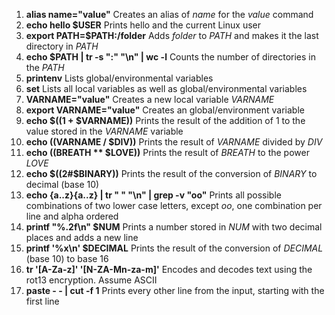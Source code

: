 1. **alias name="value"** Creates an alias of *name* for the *value* command<br>
2. **echo hello $USER** Prints hello and the current Linux user<br>
3. **export PATH=$PATH:/folder** Adds *folder* to _PATH_ and makes it the last directory in _PATH_ <br>
4. **echo $PATH | tr -s ":" "\n" | wc -l** Counts the number of directories in the _PATH_ <br>
5. **printenv** Lists global/environmental variables<br>
6. **set** Lists all local variables as well as global/environmental variables<br>
7. **VARNAME="value"** Creates a new local variable _VARNAME_ <br>
8. **export VARNAME="value"** Creates an global/environment variable<br>
9. **echo $((1 + $VARNAME))** Prints the result of the addition of 1 to the value stored in the _VARNAME_ variable<br>
10. **echo $(($VARNAME / $DIV))** Prints the result of _VARNAME_ divided by _DIV_ <br>
11. **echo $(($BREATH ** $LOVE))** Prints the result of _BREATH_ to the power _LOVE_ <br>
12. **echo $((2#$BINARY))** Prints the result of the conversion of _BINARY_ to decimal (base 10) <br>
13. **echo {a..z}{a..z} | tr " " "\n" | grep -v "oo"** Prints all possible combinations of two lower case letters, except _oo_, one combination per line and alpha ordered<br>
14. **printf "%.2f\n" $NUM** Prints a number stored in _NUM_ with two decimal places and adds a new line<br>
15. **printf '%x\n' $DECIMAL** Prints the result of the conversion of _DECIMAL_ (base 10) to base 16 <br>
16. **tr '[A-Za-z]' '[N-ZA-Mn-za-m]'** Encodes and decodes text using the rot13 encryption. Assume ASCII <br>
17. **paste - - | cut -f 1** Prints every other line from the input, starting with the first line <br>
